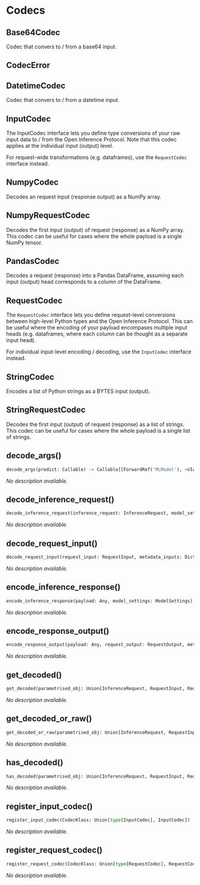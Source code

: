# Codecs

## Base64Codec

Codec that convers to / from a base64 input.

## CodecError

## DatetimeCodec

Codec that convers to / from a datetime input.

## InputCodec

The InputCodec interface lets you define type conversions of your raw input
data to / from the Open Inference Protocol.
Note that this codec applies at the individual input (output) level.

For request-wide transformations (e.g. dataframes), use the
``RequestCodec`` interface instead.

## NumpyCodec

Decodes an request input (response output) as a NumPy array.

## NumpyRequestCodec

Decodes the first input (output) of request (response) as a NumPy array.
This codec can be useful for cases where the whole payload is a single
NumPy tensor.

## PandasCodec

Decodes a request (response) into a Pandas DataFrame, assuming each input
(output) head corresponds to a column of the DataFrame.

## RequestCodec

The ``RequestCodec`` interface lets you define request-level conversions
between high-level Python types and the Open Inference Protocol.
This can be useful where the encoding of your payload encompases multiple
input heads (e.g. dataframes, where each column can be thought as a
separate input head).

For individual input-level encoding / decoding, use the ``InputCodec``
interface instead.

## StringCodec

Encodes a list of Python strings as a BYTES input (output).

## StringRequestCodec

Decodes the first input (output) of request (response) as a list of
strings.
This codec can be useful for cases where the whole payload is a single
list of strings.

## decode_args()

```python
decode_args(predict: Callable) -> Callable[[ForwardRef('MLModel'), <class 'mlserver.types.dataplane.InferenceRequest'>], Coroutine[Any, Any, InferenceResponse]]
```

_No description available._

## decode_inference_request()

```python
decode_inference_request(inference_request: InferenceRequest, model_settings: Optional[ModelSettings] = None, metadata_inputs: Dict[str, MetadataTensor] = {}) -> Optional[Any]
```

_No description available._

## decode_request_input()

```python
decode_request_input(request_input: RequestInput, metadata_inputs: Dict[str, MetadataTensor] = {}) -> Optional[Any]
```

_No description available._

## encode_inference_response()

```python
encode_inference_response(payload: Any, model_settings: ModelSettings) -> Optional[InferenceResponse]
```

_No description available._

## encode_response_output()

```python
encode_response_output(payload: Any, request_output: RequestOutput, metadata_outputs: Dict[str, MetadataTensor] = {}) -> Optional[ResponseOutput]
```

_No description available._

## get_decoded()

```python
get_decoded(parametrised_obj: Union[InferenceRequest, RequestInput, RequestOutput, ResponseOutput, InferenceResponse]) -> Any
```

_No description available._

## get_decoded_or_raw()

```python
get_decoded_or_raw(parametrised_obj: Union[InferenceRequest, RequestInput, RequestOutput, ResponseOutput, InferenceResponse]) -> Any
```

_No description available._

## has_decoded()

```python
has_decoded(parametrised_obj: Union[InferenceRequest, RequestInput, RequestOutput, ResponseOutput, InferenceResponse]) -> bool
```

_No description available._

## register_input_codec()

```python
register_input_codec(CodecKlass: Union[type[InputCodec], InputCodec])
```

_No description available._

## register_request_codec()

```python
register_request_codec(CodecKlass: Union[type[RequestCodec], RequestCodec])
```

_No description available._

